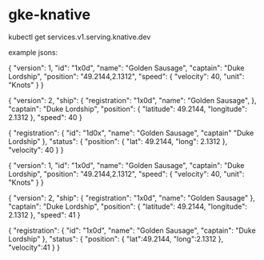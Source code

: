 # gke-knative

kubectl get services.v1.serving.knative.dev

example jsons:

{
  "version": 1,
  "id": "1x0d",
  "name": "Golden Sausage",
  "captain": "Duke Lordship",
  "position": "49.2144,2.1312",
  "speed": {
      "velocity": 40,
      "unit": "Knots"
  }
}

{
  "version": 2,
  "ship": {
    "registration": "1x0d",
    "name": "Golden Sausage",
  },
  "captain": "Duke Lordship",
  "position": {
     "latitude": 49.2144,
     "longitude": 2.1312
  },
  "speed": 40
}

{
  "registration": {
    "id": "1d0x",
    "name": "Golden Sausage",
    "captain" "Duke Lordship"
  },
  "status": {
     "position": {
       "lat": 49.2144,
       "long": 2.1312
     },
     "velocity": 40
  }
}

{ "version": 1, "id": "1x0d", "name": "Golden Sausage", "captain": "Duke Lordship", "position": "49.2144,2.1312", "speed": { "velocity": 40, "unit": "Knots" } }

{ "version": 2, "ship": { "registration": "1x0d", "name": "Golden Sausage" }, "captain": "Duke Lordship", "position": { "latitude": 49.2144, "longitude": 2.1312 }, "speed": 41 }

{ "registration": { "id": "1x0d", "name": "Golden Sausage", "captain": "Duke Lordship" }, "status": { "position": { "lat":49.2144, "long":2.1312 }, "velocity":41 } }
